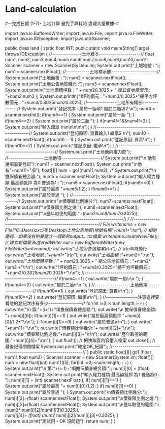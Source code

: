 # Land-calculation

#--完成日期 (1-7)- 土地計算 避免手算耗時 處理大量數據-#

import java.io.BufferedWriter;
import java.io.File;
import java.io.FileWriter;
import java.io.IOException;
import java.util.Scanner;

public class land {
	static float INT;
	public static void main(String[] args) throws IOException {
		//---------------土地謄本---------------------//
	      float num1, num2, num3,num4,num5,num6,num7,num8,num9,num10,num11;
	       	Scanner scanner = new Scanner(System.in);
	        System.out.print("土地地號 : ");
	        num1 = scanner.nextFloat();
	   //------------土地標示部-----------------------//
	        System.out.print("土地面積 : ");
	        num2 = scanner.nextFloat();
	        System.out.print("土地公告地質價元 :");
	        num3 = scanner.nextFloat();
	        System.out.println("土地面積坪數：" + num2*0.3025 +  " 總公告地質價元 : "+num2* num3 );
	        System.out.println("1坪的價元 : "+num3/0.3025+"總平方坪數價元 : "+num3/0.3025*num2*0.3025);
	       //---------------土地所有權部--------------//
	        System.out.print("登記次序 : 屬於一胎填1 屬於二胎填2 \n");
	        num4 = scanner.nextInt();
	        if(num4==1)
	        {
	        	  System.out.print("屬於一胎 ");
	        }
	        if(num4==2)
	        {
	        	  System.out.print("屬於二胎 ");
	        }
	        if(num4!=1&&num4!=2)
	        {
	        	System.out.print("輸入錯誤  \n\n\n\n\n\n");
	        }
	        //--------------------------------------------//
	        System.out.print("登記原因: 買賣輸入1  繼承2 \n");
	        num10 = scanner.nextFloat();
	        if(num10==1)
	       {
	        	  System.out.print("登記原因: 買賣\n");
	       }
	       if(num10==2)
	       {
	    		  System.out.print("登記原因: 繼承\n");
	       }
	       //----------------------------------------------//
	       System.out.print("土地他向權力部");   
	      //------------------土地他項--------------------//
	       System.out.print("\n 他有幾項需要登記");
	       num11 = scanner.nextFloat();
	       System.out.print("\n他有"+num11+"項");
	       float[][] num =     go1(num11,num2);
	   /*     System.out.print("\n 擔保債眷總金額:");
	        num5 = scanner.nextFloat();
	        System.out.print("輸入權力種類 最高額抵押 為0 普通為1 : ");
	        num6 = scanner.nextFloat();
	        if(num6==0)
	        {
	        	  System.out.print("屬於最高 "+num5/1.2);
	        }
	        if(num6==1)
	        {
	        	  System.out.print("屬於普通 ");
	        }
	        //--------------------------------------------------//
	       System.out.print("\n債眷額比例幾分:");
	       num7=scanner.nextFloat();
	       System.out.print("\n債眷額比例之幾:");
	       num8=scanner.nextFloat();
	       System.out.print("\n歷年取德的範圍:"+(num2*num8/num7*0.3025));	  
	       //----------------------------------------------------------//
	       */
	       //------------------------------------------------------------//
	       File writename = new File("C:\\Users\\zxc78\\Desktop\\土地公告地質\\地號名稱"+num1+".txt"); // 相對路徑，如果沒有則要建立一個新的output。txt檔案
	       writename.createNewFile(); // 建立新檔案
	       BufferedWriter out = new BufferedWriter(new FileWriter(writename));
	       out.write("土地公告值檔案\r\n"); // \r\n即為換行
	       out.write("土地地號 :"+num1+"\r\n");
	       out.write("土地面積 :"+num2+"\r\n");
	       out.write("土地面積坪數：" + num2*0.3025 +  " 總公告地質價元 : "+num2* num3 +"\r\n");
	       out.write("1坪的價元 : "+num3/0.3025+"總平方坪數價元 : "+num3/0.3025*num2*0.3025+"\r\n");
	       //---------------------------------------------------------------//
	       if(num4==1)
	        {
	    	   out.write("屬於一胎\r\n ");
	        }
	        if(num4==2)
	        {
	        	out.write("屬於二胎\r\n  ");
	        }
	        //------------------土地他項--------------------//
	        if(num10==1)
		       {
	        	out.write("登記原因: 買賣\r\n");
		       }
		       if(num10==2)
		       {
		    	   out.write("登記原因: 繼承\r\n");
		       }
	        //----------------注意這裡要看他的登記次序有多少-----------------//
	       for(int i=0;i<num.length;i++)
	       {
	    	   out.write("\n 第:"+(i+1)+"項擔保債眷總金額:");
	    	   out.write("\n 擔保債眷總金額: "+ num[i][0]);
	    	   if(num[i][1]==1)
		        {
		    	   out.write("屬於最高額抵押 "+num[i][0]/1.2+"\r\n");
		        }
		        if(num[i][1]==0)
		        {
		        	 out.write("屬於普通\r\n");
		        }
		       out.write(" "+num11+"\r\n");
		       out.write("債眷額比例幾分:"+  num[i][2]+"\r\n");
		       out.write("債眷額比例之幾:"+num[i][3]+"\r\n");
		       out.write("歷年取德的範圍:"+num[i][4]+"\r\n");
	       }
	       out.flush(); // 把快取區內容壓入檔案
	       out.close(); // 最後記得關閉檔案
	       System.out.print("確定OK_紀錄");
	       //---------------------------------------------------------------//
	}
	public static float[][] go1 (float num11,float num2) 
	{
		Scanner scanner = new Scanner(System.in);
		float[][] num = new float[(int) num11][5];
		for(int i=0;i<num.length;i++)
		{
			 System.out.print("\n 第:"+(i+1)+"項擔保債眷總金額:");
			 num[i][0] = (float) scanner.nextFloat();
		     System.out.print("輸入權力種類 最高額抵押 為1 普通為0 : ");
		     num[i][1] = (int) scanner.nextFloat();
		     if( num[i][1]==1)
		        {
		        	  System.out.print("屬於最高 "+ num[i][0]/1.2);
		        }
		        if( num[i][1]==0)
		        {
		        	  System.out.print("屬於普通 ");
		        }
		        System.out.print("\n債眷額比例幾分:");
		        num[i][2]=(float) scanner.nextFloat();
		        System.out.print("\n債眷額比例之幾:");
		        num[i][3]=(float) scanner.nextFloat();
		        System.out.print("\n歷年取德的範圍:"+(num2* num[i][2]/num[i][3]*0.3025));	
		        num[i][4]= (float) (num2* num[i][2]/num[i][3]*0.3025);
		}
		  System.out.print("測試用 - OK 沒問題");
       return  num;
	}
}
